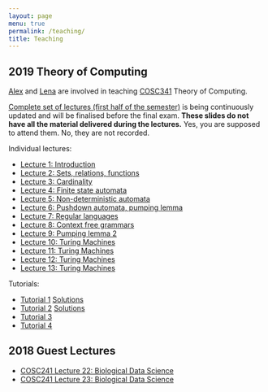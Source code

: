 ```yaml
---
layout: page
menu: true
permalink: /teaching/
title: Teaching
---
```



## 2019 Theory of Computing

[Alex](/alex/) and [Lena](/people/) are involved in teaching [COSC341](http://www.cs.otago.ac.nz/cosc341/) Theory of Computing.

[Complete set of lectures (first half of the semester)](COSC341) is being continuously updated and will be finalised before the final exam.
**These slides do not have all the material delivered during the lectures.**
Yes, you are supposed to attend them.
No, they are not recorded.

Individual lectures:
- [Lecture 1: Introduction](COSC341#/L1)
- [Lecture 2: Sets, relations, functions](COSC341#/L2)
- [Lecture 3: Cardinality](COSC341#/L3)
- [Lecture 4: Finite state automata](COSC341#/L4)
- [Lecture 5: Non-deterministic automata](COSC341#/L5)
- [Lecture 6: Pushdown automata, pumping lemma](COSC341#/L6)
- [Lecture 7: Regular languages](COSC341#/L7)
- [Lecture 8: Context free grammars](COSC341#/L8)
- [Lecture 9: Pumping lemma 2](COSC341#/L9)
- [Lecture 10: Turing Machines](COSC341#/L10)
- [Lecture 11: Turing Machines](COSC341#/L11)
- [Lecture 12: Turing Machines](COSC341#/L12)
- [Lecture 13: Turing Machines](COSC341#/L13)

Tutorials:
- [Tutorial 1](/teaching/COSC341_tutorials/T01.pdf) [Solutions](/teaching/COSC341_tutorials/T01_solutions.pdf)
- [Tutorial 2](/teaching/COSC341_tutorials/T02.pdf) [Solutions](/teaching/COSC341_tutorials/T02_solutions.pdf)
- [Tutorial 3](/teaching/COSC341_tutorials/T03.pdf)
- [Tutorial 4](/teaching/COSC341_tutorials/T04.pdf)


## 2018 Guest Lectures

- [COSC241 Lecture 22: Biological Data Science](COSC241_L22)
- [COSC241 Lecture 23: Biological Data Science](COSC241_L22#/scalability)
